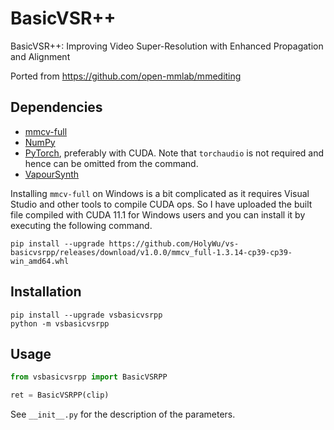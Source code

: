 # BasicVSR++
BasicVSR++: Improving Video Super-Resolution with Enhanced Propagation and Alignment

Ported from https://github.com/open-mmlab/mmediting


## Dependencies
- [mmcv-full](https://github.com/open-mmlab/mmcv#installation)
- [NumPy](https://numpy.org/install)
- [PyTorch](https://pytorch.org/get-started), preferably with CUDA. Note that `torchaudio` is not required and hence can be omitted from the command.
- [VapourSynth](http://www.vapoursynth.com/)

Installing `mmcv-full` on Windows is a bit complicated as it requires Visual Studio and other tools to compile CUDA ops.
So I have uploaded the built file compiled with CUDA 11.1 for Windows users and you can install it by executing the following command.
```
pip install --upgrade https://github.com/HolyWu/vs-basicvsrpp/releases/download/v1.0.0/mmcv_full-1.3.14-cp39-cp39-win_amd64.whl
```


## Installation
```
pip install --upgrade vsbasicvsrpp
python -m vsbasicvsrpp
```


## Usage
```python
from vsbasicvsrpp import BasicVSRPP

ret = BasicVSRPP(clip)
```

See `__init__.py` for the description of the parameters.
